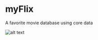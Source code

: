 # myFlix
A favorite movie database using core data 

![alt text](screenshots/screen1.imageset/screen1.png "Main screen")
